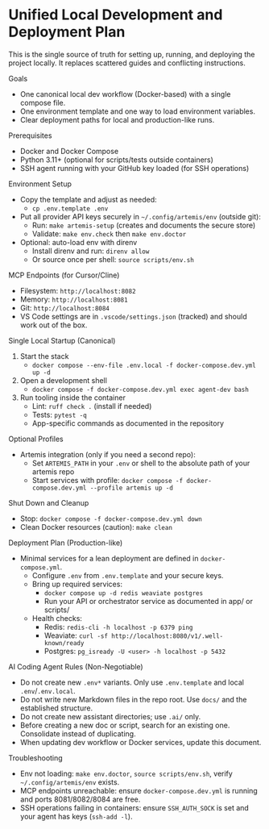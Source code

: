 # Unified Local Development and Deployment Plan

This is the single source of truth for setting up, running, and deploying the project locally. It replaces scattered guides and conflicting instructions.

Goals
- One canonical local dev workflow (Docker-based) with a single compose file.
- One environment template and one way to load environment variables.
- Clear deployment paths for local and production-like runs.

Prerequisites
- Docker and Docker Compose
- Python 3.11+ (optional for scripts/tests outside containers)
- SSH agent running with your GitHub key loaded (for SSH operations)

Environment Setup
- Copy the template and adjust as needed:
  - `cp .env.template .env`
- Put all provider API keys securely in `~/.config/artemis/env` (outside git):
  - Run: `make artemis-setup` (creates and documents the secure store)
  - Validate: `make env.check` then `make env.doctor`
- Optional: auto-load env with direnv
  - Install direnv and run: `direnv allow`
  - Or source once per shell: `source scripts/env.sh`

MCP Endpoints (for Cursor/Cline)
- Filesystem: `http://localhost:8082`
- Memory:     `http://localhost:8081`
- Git:        `http://localhost:8084`
- VS Code settings are in `.vscode/settings.json` (tracked) and should work out of the box.

Single Local Startup (Canonical)
1) Start the stack
   - `docker compose --env-file .env.local -f docker-compose.dev.yml up -d`
2) Open a development shell
   - `docker compose -f docker-compose.dev.yml exec agent-dev bash`
3) Run tooling inside the container
   - Lint: `ruff check .` (install if needed)
   - Tests: `pytest -q`
   - App-specific commands as documented in the repository

Optional Profiles
- Artemis integration (only if you need a second repo):
  - Set `ARTEMIS_PATH` in your `.env` or shell to the absolute path of your artemis repo
  - Start services with profile: `docker compose -f docker-compose.dev.yml --profile artemis up -d`

Shut Down and Cleanup
- Stop: `docker compose -f docker-compose.dev.yml down`
- Clean Docker resources (caution): `make clean`

Deployment Plan (Production-like)
- Minimal services for a lean deployment are defined in `docker-compose.yml`.
  - Configure `.env` from `.env.template` and your secure keys.
  - Bring up required services:
    - `docker compose up -d redis weaviate postgres`
    - Run your API or orchestrator service as documented in app/ or scripts/
  - Health checks:
    - Redis: `redis-cli -h localhost -p 6379 ping`
    - Weaviate: `curl -sf http://localhost:8080/v1/.well-known/ready`
    - Postgres: `pg_isready -U <user> -h localhost -p 5432`

AI Coding Agent Rules (Non-Negotiable)
- Do not create new `.env*` variants. Only use `.env.template` and local `.env`/`.env.local`.
- Do not write new Markdown files in the repo root. Use `docs/` and the established structure.
- Do not create new assistant directories; use `.ai/` only.
- Before creating a new doc or script, search for an existing one. Consolidate instead of duplicating.
- When updating dev workflow or Docker services, update this document.

Troubleshooting
- Env not loading: `make env.doctor`, `source scripts/env.sh`, verify `~/.config/artemis/env` exists.
- MCP endpoints unreachable: ensure `docker-compose.dev.yml` is running and ports 8081/8082/8084 are free.
- SSH operations failing in containers: ensure `SSH_AUTH_SOCK` is set and your agent has keys (`ssh-add -l`).
